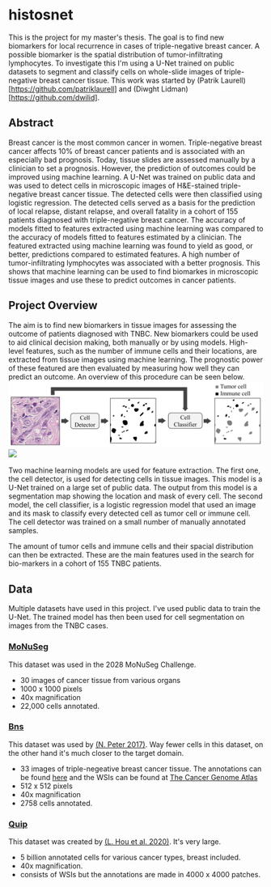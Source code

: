 # histosnet
This is the project for my master's thesis. The goal is to find new biomarkers for local recurrence in cases of triple-negative breast cancer. A possible biomarker is the spatial distribution of tumor-infiltrating lymphocytes. To investigate this I'm using a U-Net trained on public datasets to segment and classify cells on whole-slide images of triple-negative breast cancer tissue. This work was started by (Patrik Laurell)[https://github.com/patriklaurell] and (Diwght Lidman)[https://github.com/dwilid].

## Abstract
Breast cancer is the most common cancer in women. Triple-negative breast cancer affects 10% of breast cancer patients and is associated with an especially bad prognosis. Today, tissue slides are assessed manually by a clinician to set a prognosis. However, the prediction of outcomes could be improved using machine learning. A U-Net was trained on public data and was used to detect cells in microscopic images of  H\&E-stained triple-negative breast cancer tissue. The detected cells were then classified using logistic regression. The detected cells served as a basis for the prediction of local relapse, distant relapse, and overall fatality in a cohort of 155 patients diagnosed with triple-negative breast cancer. The accuracy of models fitted to features extracted using machine learning was compared to the accuracy of models fitted to features estimated by a clinician. The featured extracted using machine learning was found to yield as good, or better, predictions compared to estimated features. A high number of tumor-infiltrating lymphocytes was associated with a better prognosis. This shows that machine learning can be used to find biomarkes in microscopic tissue images and use these to predict outcomes in cancer patients.

## Project Overview
The aim is to find new biomarkers in tissue images for assessing the outcome of patients diagnosed with TNBC. New biomarkers could be used to aid clinical decision making, both manually or by using models. High-level features, such as the number of immune cells and their locations, are extracted from tissue images using machine learning. The prognostic power of these featured are then evaluated by measuring how well they can predict an outcome. An overview of this procedure can be seen below.
![Alt text](./docs/overview.svg)
<img src="./docs/overview.svg)">

Two machine learning models are used for feature extraction. The first one, the cell detector, is used for detecting cells in tissue images. This model is a U-Net trained on a large set of public data. The output from this model is a segmentation map showing the location and mask of every cell. The second model, the cell classifier, is a logistic regression model that used an image and its mask to classify every detected cell as tumor cell or immune cell. The cell detector was trained on a small number of manually annotated samples.

The amount of tumor cells and immune cells and their spacial distribution can then be extracted. These are the main features used in the search for bio-markers in a cohort of 155 TNBC patients.

## Data
Multiple datasets have used in this project. I've used public data to train the U-Net. The trained model has then been used for cell segmentation on images from the TNBC cases.

### [MoNuSeg](https://monuseg.grand-challenge.org/Data/)
This dataset was used in the 2028 MoNuSeg Challenge.
* 30 images of cancer tissue from various organs
* 1000 x 1000 pixels
* 40x magnification
* 22,000 cells annotated.

### [Bns](http://members.cbio.mines-paristech.fr/~pnaylor/BNS.zip)
This dataset was used by [(N. Peter 2017)](https://ieeexplore.ieee.org/document/7950669). Way fewer cells in this dataset, on the other hand it's much closer to the target domain.
* 33 images of triple-negeative breast cancer tissue. The annotations can be found [here](https://wiki.cancerimagingarchive.net/display/DOI/Dataset+of+Segmented+Nuclei+in+Hematoxylin+and+Eosin+Stained+Histopathology+Images) and the WSIs can be found at [The Cancer Genome Atlas](https://cancergenome.nih.gov/)
* 512 x 512 pixels
* 40x magnification
* 2758 cells annotated.

### [Quip]()
This dataset was created by [(L. Hou et al. 2020)](https://www.nature.com/articles/s41597-020-0528-1). It's very large.
* 5 billion annotated cells for various cancer types, breast included.
* 40x magnification.
* consists of WSIs but the annotations are made in 4000 x 4000 patches.
